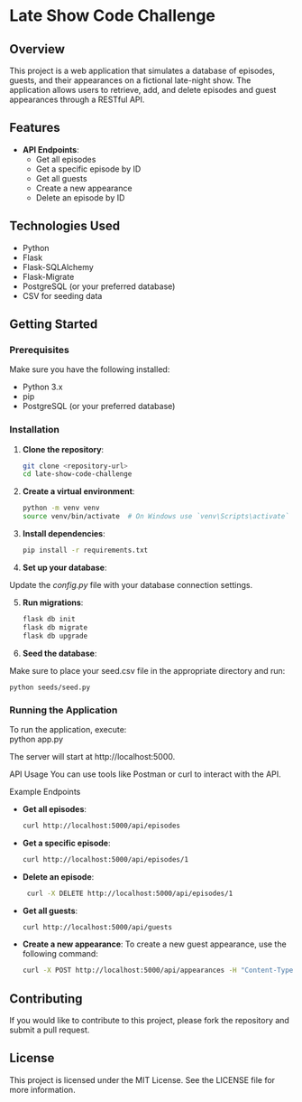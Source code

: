 # Late Show Code Challenge

## Overview

This project is a web application that simulates a database of episodes, guests, and their appearances on a fictional late-night show. The application allows users to retrieve, add, and delete episodes and guest appearances through a RESTful API.

## Features

- **API Endpoints**:
  - Get all episodes
  - Get a specific episode by ID
  - Get all guests
  - Create a new appearance
  - Delete an episode by ID

## Technologies Used

- Python
- Flask
- Flask-SQLAlchemy
- Flask-Migrate
- PostgreSQL (or your preferred database)
- CSV for seeding data

## Getting Started

### Prerequisites

Make sure you have the following installed:

- Python 3.x
- pip
- PostgreSQL (or your preferred database)

### Installation

1. **Clone the repository**:
   ```bash
   git clone <repository-url>
   cd late-show-code-challenge
2. **Create a virtual environment**:
   ```bash
   python -m venv venv
   source venv/bin/activate  # On Windows use `venv\Scripts\activate`
3. **Install dependencies**:
   ```bash
   pip install -r requirements.txt
4. **Set up your database**:

 Update the *config.py* file with your database connection settings.

5. **Run migrations**:
   ```bash
   flask db init
   flask db migrate
   flask db upgrade
6. **Seed the database**:

Make sure to place your seed.csv file in the appropriate directory and run:

    python seeds/seed.py

### Running the Application
To run the application, execute:  
 python app.py

The server will start at http://localhost:5000.

API Usage
You can use tools like Postman or curl to interact with the API.

Example Endpoints
- **Get all episodes**:

    ```bash
    curl http://localhost:5000/api/episodes
- **Get a specific episode**:

   ```bash
   curl http://localhost:5000/api/episodes/1
- **Delete an episode**:

   ```bash
    curl -X DELETE http://localhost:5000/api/episodes/1
- **Get all guests**:

   ```bash
   curl http://localhost:5000/api/guests
- **Create a new appearance**:
   To create a new guest appearance, use the following command:
   ```bash
   curl -X POST http://localhost:5000/api/appearances -H "Content-Type: application/json" -d '{"rating": 5, "episode_id": 1, "guest_id": 1}'

## Contributing
If you would like to contribute to this project, please fork the repository and submit a pull request.

## License
This project is licensed under the MIT License. See the LICENSE file for more information.
